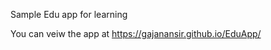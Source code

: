 Sample Edu app for learning

You can veiw the app at <a href="https://gajanansir.github.io/EduApp/">https://gajanansir.github.io/EduApp/</a>
